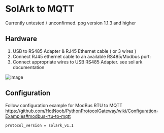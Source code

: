 # SolArk to MQTT

Currently untested / unconfirmed. ppg version 1.1.3 and higher

## Hardware
1. USB to RS485 Adapter & RJ45 Ethernet cable ( or 3 wires ) 
2. Connect RJ45 ethernet cable to an available RS485/Modbus port:
3. Connect appropriate wires to USB RS485 Adapter. see sol ark documentation

![image](https://github.com/HotNoob/PythonProtocolGateway/assets/2180145/1d14a542-25ab-4233-917b-304c5bfe2ef2)


## Configuration
Follow configuration example for ModBus RTU to MQTT
https://github.com/HotNoob/PythonProtocolGateway/wiki/Configuration-Examples#modbus-rtu-to-mqtt

```
protocol_version = solark_v1.1
```